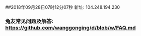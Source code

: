 ##2018年09月28日07时12分07秒 新址: 104.248.194.230
### 兔友常见问题及解答: https://github.com/wanggonging/d/blob/w/FAQ.md
